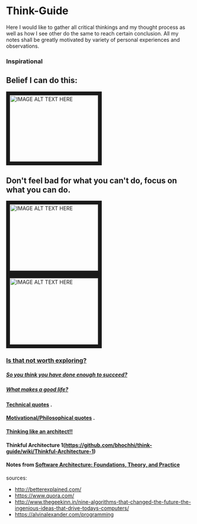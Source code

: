 # Think-Guide

Here I would like to gather all critical thinkings and my thought process as well as how I see other do the same to reach certain conclusion. All my notes shall be greatly motivated by variety of personal experiences and observations.

### Inspirational

Belief I can do this: 
---
<a href="http://www.youtube.com/watch?feature=player_embedded&v=7TXEZ4tP06c
" target="_blank"><img src="http://img.youtube.com/vi/7TXEZ4tP06c/0.jpg" 
alt="IMAGE ALT TEXT HERE" width="240" height="180" border="10" /></a>

Don't feel bad for what you can't do, focus on what you can do.
---
<a href="http://www.youtube.com/watch?feature=player_embedded&v=36m1o-tM05g
" target="_blank"><img src="http://img.youtube.com/vi/36m1o-tM05g/0.jpg" 
alt="IMAGE ALT TEXT HERE" width="240" height="180" border="10" /></a>  <a href="http://www.youtube.com/watch?feature=player_embedded&v=s3QezBvN1BE
" target="_blank"><img src="http://img.youtube.com/vi/s3QezBvN1BE/0.jpg" 
alt="IMAGE ALT TEXT HERE" width="240" height="180" border="10" /></a>

### [Is that not worth exploring?](http://zenpencils.com/comic/rhodes/)

##### [So you think you have done enough to succeed?](https://github.com/bhochhi/think-guide/wiki/So-you-think-you-have-done-enough-to-succeed%3F)

##### [What makes a good life?](https://www.ted.com/talks/robert_waldinger_what_makes_a_good_life_lessons_from_the_longest_study_on_happiness?language=en)

#### [Technical quotes](https://github.com/bhochhi/think-guide/wiki/Technical-Quotes) . 

#### [Motivational/Philosophical quotes](https://github.com/bhochhi/think-guide/wiki/Philosophical-Motivational-Quotes) . 

#### [Thinking like an architect!!](https://github.com/bhochhi/think-guide/wiki/Thinking-like-an-architect)

#### Thinkful Architecture 1(https://github.com/bhochhi/think-guide/wiki/Thinkful-Architecture-1)

#### Notes from [Software Architecture: Foundations, Theory, and Practice](https://learning.oreilly.com/library/view/software-architecture-foundations/9780470167748/)
  
sources:
- http://betterexplained.com/
- https://www.quora.com/
- http://www.thegeekinn.in/nine-algorithms-that-changed-the-future-the-ingenious-ideas-that-drive-todays-computers/
- https://alvinalexander.com/programming



